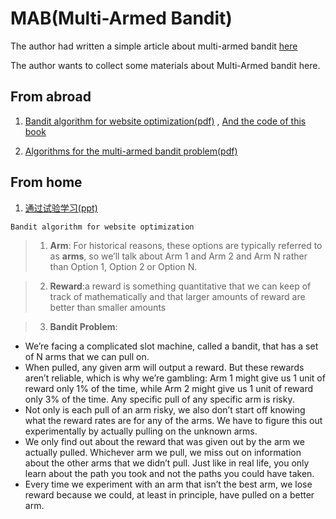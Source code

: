MAB(Multi-Armed Bandit)
===

The author had written a simple article about multi-armed bandit [here](http://kunth.github.io/bandit-algorithm/)

The author wants to collect some materials about Multi-Armed bandit here.

## From abroad 
1. [Bandit algorithm for website optimization(pdf)](http://pdf.th7.cn/down/files/1312/bandit_algorithms_for_website_optimization.pdf) 
, [And the code of this book](https://github.com/johnmyleswhite/BanditsBook)

2. [Algorithms for the multi-armed bandit problem(pdf)](http://www.cs.mcgill.ca/~vkules/bandits.pdf)

## From home
1. [通过试验学习(ppt)](http://netcomm.bjtu.edu.cn/wp-content/uploads/2013/08/%E7%AC%AC%E5%8D%81%E4%B8%89%E8%AF%BE%EF%BC%9A%E9%80%9A%E8%BF%87%E8%AF%95%E9%AA%8C%E5%AD%A6%E4%B9%A0.pptx)

`Bandit algorithm for website optimization `
> 1. **Arm**: For historical reasons, these options are typically referred to as **arms**, so we’ll talk about Arm 1 and Arm 2 and Arm N rather than Option 1, Option 2 or Option N.

> 2. **Reward**:a reward is something quantitative that we can keep of track of mathematically and that larger amounts of reward are better than smaller amounts

> 3. **Bandit Problem**: 
* We’re facing a complicated slot machine, called a bandit, that has a set of N arms that we can pull on.
* When pulled, any given arm will output a reward. But these rewards aren’t reliable, which is why we’re gambling: Arm 1 might give us 1 unit of reward only 1% of the time, while Arm 2 might give us 1 unit of reward only 3% of the time. Any specific pull of any specific arm is risky.
* Not only is each pull of an arm risky, we also don’t start off knowing what the reward rates are for any of the arms. We have to figure this out experimentally by actually pulling on the unknown arms.
* We only find out about the reward that was given out by the arm we actually pulled.
Whichever arm we pull, we miss out on information about the other arms that we
didn’t pull. Just like in real life, you only learn about the path you took and not the
paths you could have taken.
* Every time we experiment with an arm that isn’t the best arm, we lose reward because we could, at least in principle, have pulled on a better arm.
